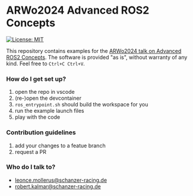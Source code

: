 # ARWo2024 Advanced ROS2 Concepts #

[![License: MIT](https://img.shields.io/badge/License-MIT-yellow.svg)](https://opensource.org/licenses/MIT)

This repository contains examples for the [ARWo2024 talk on Advanced ROS2 Concepts](doc/arwo-advanced-ros2-concepts-schanzer-racing.pptx.pdf).  The software is provided "as is", without warranty of any kind. Feel free to `Ctrl+C Ctrl+V`.

### How do I get set up? ###

1. open the repo in vscode
2. (re-)open the devcontainer
3. `ros_entrypoint.sh` should build the workspace for you
4. run the example launch files
5. play with the code

### Contribution guidelines ###

1. add your changes to a featue branch
2. request a PR

### Who do I talk to? ###

* leonce.mollerus@schanzer-racing.de
* robert.kalmar@schanzer-racing.de